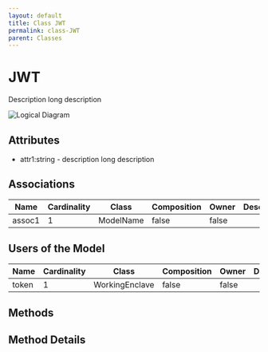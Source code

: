 ```yaml
---
layout: default
title: Class JWT
permalink: class-JWT
parent: Classes
---
```


# JWT

Description long description

![Logical Diagram](./logical.png)

## Attributes

* attr1:string - description long description


## Associations

| Name | Cardinality | Class | Composition | Owner | Description |
| --- | --- | --- | --- | --- | --- |
| assoc1 | 1 | ModelName | false | false |  |



## Users of the Model

| Name | Cardinality | Class | Composition | Owner | Description |
| --- | --- | --- | --- | --- | --- |
| token | 1 | WorkingEnclave | false | false |  |





## Methods


<h2>Method Details</h2>
    

